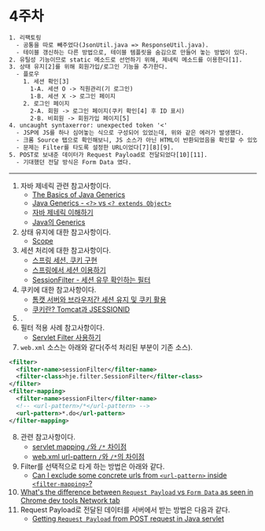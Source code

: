 4주차
=====
```txt
1. 리팩토링
  - 공통을 따로 빼주었다(JsonUtil.java => ResponseUtil.java).
  - 테이블 갱신하는 다른 방법으로, 테이블 템플릿을 숨김으로 만들어 놓는 방법이 있다.
2. 유틸성 기능이므로 static 메소드로 선언하기 위해, 제네릭 메소드를 이용한다[1].
3. 상태 유지[2]를 위해 회원가입/로그인 기능을 추가한다.
  - 플로우
    1. 세션 확인[3]
      1-A. 세션 O -> 직원관리(기 로그인)
      1-B. 세션 X -> 로그인 페이지
    2. 로그인 페이지
      2-A. 회원 -> 로그인 페이지(쿠키 확인[4] 후 ID 표시)
      2-B. 비회원 -> 회원가입 페이지[5]
4. uncaught syntaxerror: unexpected token '<'
  - JSP에 JS를 하나 심어놓는 식으로 구성되어 있었는데, 위와 같은 에러가 발생했다.
  - 크롬 Source 탭으로 확인해보니, JS 소스가 아닌 HTML이 반환되었음을 확인할 수 있었다.
  - 문제는 Filter를 타도록 설정한 URL이었다[7][8][9].
5. POST로 보내준 데이터가 Request Payload로 전달되었다[10][11].
  - 기대했던 전달 방식은 Form Data 였다.
```

- - -
1. 자바 제네릭 관련 참고사항이다.
	* [The Basics of Java Generics](https://www.baeldung.com/java-generics)
	* [Java Generics - `<?>` vs `<? extends Object>`](https://www.baeldung.com/java-generics-vs-extends-object)
	* [자바 제네릭 이해하기](https://yaboong.github.io/java/2019/01/19/java-generics-1/)
	* [Java의 Generics](https://medium.com/@joongwon/java-java%EC%9D%98-generics-604b562530b3)
2. 상태 유지에 대한 참고사항이다.
	* [Scope](https://lazymankook.tistory.com/58)
3. 세션 처리에 대한 참고사항이다.
	* [스프링 세션, 쿠키 구현](https://engkimbs.tistory.com/696)
	* [스프링에서 세션 이용하기](https://devkingdom.tistory.com/9)
	* [SessionFilter - 세션 유무 확인하는 필터](https://sarc.io/index.php/java/296-sessionfilter)
4. 쿠키에 대한 참고사항이다.
	* [톰캣 서버와 브라우저간 세션 유지 및 쿠키 활용](https://m.blog.naver.com/misschip/221988026781)
	* [쿠키란? Tomcat과 JSESSIONID](https://dmobi.tistory.com/136)
5. .
6. 필터 적용 사례 참고사항이다.
	* [Servlet Filter 사용하기](https://atoz-develop.tistory.com/entry/Servlet-Filter-%EC%82%AC%EC%9A%A9%ED%95%98%EA%B8%B0)
7. `web.xml` 소스는 아래와 같다(주석 처리된 부분이 기존 소스).  
```xml
<filter>
  <filter-name>sessionFilter</filter-name>
  <filter-class>hje.filter.SessionFilter</filter-class>
</filter>
<filter-mapping>
  <filter-name>sessionFilter</filter-name>
  <!-- <url-pattern>/*</url-pattern> -->
  <url-pattern>*.do</url-pattern>
</filter-mapping>

```
8. 관련 참고사항이다.
	* [servlet mapping `/`와 `/*` 차이점](https://multifrontgarden.tistory.com/145)
	* [web.xml url-pattern `/`와 `/*`의 차이점](https://lng1982.tistory.com/97)
9. Filter를 선택적으로 타게 하는 방법은 아래와 같다.
	* [Can I exclude some concrete urls from `<url-pattern>` inside `<filter-mapping>`?](https://stackoverflow.com/questions/3125296/can-i-exclude-some-concrete-urls-from-url-pattern-inside-filter-mapping)
10. [What's the difference between `Request Payload` vs `Form Data` as seen in Chrome dev tools Network tab](https://stackoverflow.com/questions/23118249/whats-the-difference-between-request-payload-vs-form-data-as-seen-in-chrome)
11. Request Payload로 전달된 데이터를 서버에서 받는 방법은 다음과 같다.
	* [Getting `Request Payload` from POST request in Java servlet](https://stackoverflow.com/questions/14525982/getting-request-payload-from-post-request-in-java-servlet)
